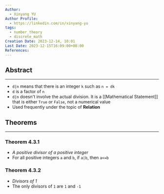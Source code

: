 ```yaml
---
Author:
  - Xinyang YU
Author Profile:
  - https://linkedin.com/in/xinyang-yu
tags:
  - number_theory
  - discrete_math
Creation Date: 2023-12-14, 10:01
Last Date: 2023-12-15T16:09:00+08:00
References: 
---
```

## Abstract
---
- `d|n` means that there is an integer `k` such as `n = dk`
- `d` is a factor of `n`
- `d|n` doesn't involve the actual division. It is a [[Mathematical Statement]] that is either `True` or `False`, not a numerical value
- Used frequently under the topic of **Relation**

## Theorems
---
### Theorem 4.3.1
- *A positive divisor of a positive integer*
- For all positive integers `a` and `b`, if `a|b`, then `a<=b` 
### Theorem 4.3.2
- *Divisors of 1*
- The only divisors of `1` are `1` and `-1`